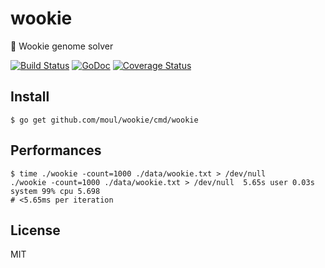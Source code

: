 # wookie
:game_die: Wookie genome solver

[![Build Status](https://travis-ci.org/moul/wookie.svg?branch=master)](https://travis-ci.org/moul/wookie)
[![GoDoc](https://godoc.org/github.com/moul/wookie?status.svg)](https://godoc.org/github.com/moul/wookie)
[![Coverage Status](https://coveralls.io/repos/moul/wookie/badge.svg?branch=master&service=github)](https://coveralls.io/github/moul/wookie?branch=master)

## Install

```console
$ go get github.com/moul/wookie/cmd/wookie
```

## Performances

```console
$ time ./wookie -count=1000 ./data/wookie.txt > /dev/null
./wookie -count=1000 ./data/wookie.txt > /dev/null  5.65s user 0.03s system 99% cpu 5.698
# <5.65ms per iteration
```

## License

MIT
